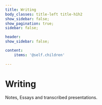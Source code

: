 ```yaml
---
title: Writing
body_classes: title-left title-h1h2
show_sidebar: false;
show_pagination: true;
sidebar: false;

header: 
show_sidebar: false;

content:
    items: '@self.children'
   
---
```


# Writing

Notes, Essays and transcribed presentations.